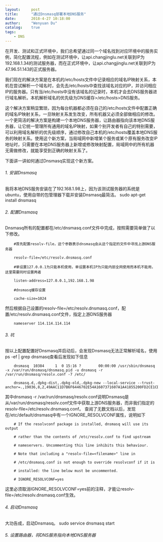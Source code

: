 ```yaml
---
layout:     post
title:      "通过Dnsmasq部署本地DNS服务"
date:       2018-4-27 10:18:00
author:     "Wenyuan Du"
catalog: 	true
tags:
    - DNS
---
```


在开发、测试和正式环境中，我们总希望通过同一个域名找到对应环境中的服务实例，简化配置流程，例如在测试环境中，让api.changjinglu.net关联到IP为192.168.1.34的测试服务器，而在正式环境中，让api.changjinglu.net关联到IP为47.96.51.143的正式服务器。

我们现在的解决方案是在本机的/etc/hosts文件中记录相应的域名IP映射关系，本机在尝试解析一个域名时，会先去/etc/hosts中查找该域名对应的IP，并访问相应IP的服务器。只有当/etc/hosts中没有该域名的记录时，本机才会去DNS服务器进行域名解析。本机解析域名的优先级为DNS缓存>/etc/hosts>DNS服务。

这个解决方案稍显繁琐，因为每台机器都必须在自己的/etc/hosts文件中配置正确的域名IP映射关系，一旦映射关系发生改变，所有机器又必须全部做相应的修改。一个更简洁的解决方案是构建一个本地DNS服务器，让路由器指向该本地DNS服务器，让它统一管理所有通用的域名IP映射，如果个别开发者有自己的特别需要，可以利用域名解析的优先级顺序，通过修改自己本机的/etc/hosts覆盖本地DNS服务的映射关系。使用这个新方案，当局域网中新增某个服务或某个原有服务改变IP地址时，只需要在本地DNS服务器上新增或修改映射配置，局域网中的所有机器无需做修改，就能享受到正确的映射关系了。

下面讲一讲如何通过Dnsmasq实现这个新方案。

###### 1. 安装Dnsmasq
我将本地DNS服务安装在了192.168.1.98上，因为该测试服务器的系统是ubuntu，使用自带的包管理器下载并安装Dnsmasq最简洁。
sudo apt-get install dnsmasq

###### 2. 配置Dnsmasq
Dnsmasq所有的配置都在/etc/dnsmasq.conf文件中完成，按照需要简单做了以下修改。
```text
    #首先配置resolv-file，这个参数表示dnsmasq会从这个指定的文件中寻找上游DNS服务器

    resolv-file=/etc/resolv.dnsmasq.conf

    #单设置127.0.0.1为只能本机使用，单设置本机IP为只能内部全网使用而本机不能用，这里需要同时设置两者

    listen-address=127.0.0.1,192.168.1.98

    #dnsmasq缓存设置
    
    cache-size=1024
```

然后根据自己设置的resolv-file=/etc/resolv.dnsmasq.conf，配置/etc/resolv.dnsmasq.conf文件，指定上游DNS服务器
```text
    nameserver 114.114.114.114
```

###### 3. 坑
按以上配置配置好Dnsmasq并启动后，会发现Dnsmasq无法正常解析域名，使用ps -ef | grep dnsmasq查看后发现如下信息
```text
    dnsmasq  10384     1  0 15:16 ?        00:00:00 /usr/sbin/dnsmasq -x /var/run/dnsmasq/dnsmasq.pid -u dnsmasq -r /var/run/dnsmasq/resolv.conf -7 /etc/
    
    dnsmasq.d,.dpkg-dist,.dpkg-old,.dpkg-new --local-service --trust-anchor=.,19036,8,2,49AAC11D7B6F6446702E54A1607371607A1A41855200FD2CE1CDDE32F24E8FB5
```
其中dnsmasq -r /var/run/dnsmasq/resolv.conf说明Dnsmasq是从/var/run/dnsmasq/resolv.conf文件中获取上游DNS服务器，而非我们指定的resolv-file=/etc/resolv.dnsmasq.conf。
查阅了无数文档以后，发现在/etc/default/dnsmasq中有一个IGNORE_RESOLVCONF属性，说明如下
```text
    # If the resolvconf package is installed, dnsmasq will use its output

    # rather than the contents of /etc/resolv.conf to find upstream

    # nameservers. Uncommenting this line inhibits this behaviour.

    # Note that including a "resolv-file=<filename>" line in

    # /etc/dnsmasq.conf is not enough to override resolvconf if it is

    # installed: the line below must be uncommented.

    # IGNORE_RESOLVCONF=yes
```
这里必须取消IGNORE_RESOLVCONF=yes前的注释，才能让resolv-file=/etc/resolv.dnsmasq.conf生效。

###### 4. 启动Dnsmasq
大功告成，启动Dnsmasq。
sudo service dnsmasq start


###### 5. 设置路由器，将DNS服务指向本地DNS服务器
